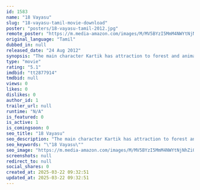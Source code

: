 ```yaml
---
id: 1583
name: "18 Vayasu"
slug: "18-vayasu-tamil-movie-download"
poster: "posters/18-vayasu-tamil-2012.jpg"
remote_poster: "https://m.media-amazon.com/images/M/MV5BYzI5MmM4NWYtNjNhZi00NWIzLWFjOWEtMDk3ZjcyNzhlYWUyXkEyXkFqcGc@._V1_SX300.jpg"
original_language: "Tamil"
dubbed_in: null
released_date: "24 Aug 2012"
synopsis: "The main character Kartik has attraction to forest and animals since he listened to stories of forest, animal, hills etc. from his father. He often acts like animals he sees! Never loved by mother and his dad committed suicide whe..."
type: "movie"
rating: "5.1"
imdbid: "tt2877914"
tmdbid: null
views: 0
likes: 0
dislikes: 0
author_id: 1
trailer_url: null
runtime: "N/A"
is_featured: 0
is_active: 1
is_comingsoon: 0
seo_title: "18 Vayasu"
seo_description: "The main character Kartik has attraction to forest and animals since he listened to stories of forest, animal, hills etc. from his father. He often acts like animals he sees! Never loved by mother and his dad committed suicide whe..."
seo_keywords: "\"18 Vayasu\""
seo_image: "https://m.media-amazon.com/images/M/MV5BYzI5MmM4NWYtNjNhZi00NWIzLWFjOWEtMDk3ZjcyNzhlYWUyXkEyXkFqcGc@._V1_SX300.jpg"
screenshots: null
redirect_to: null
social_shares: 0
created_at: 2025-03-22 09:32:51
updated_at: 2025-03-22 09:32:51
---
```


